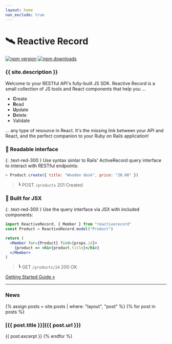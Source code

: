 ```yaml
---
layout: home
nav_exclude: true
---
```

# 🛰️ Reactive Record
[![npm version](https://img.shields.io/npm/v/reactiverecord.svg?style=flat-square)](https://www.npmjs.com/package/reactiverecord) [![npm downloads](https://img.shields.io/npm/dm/reactiverecord.svg?style=flat-square)](https://www.npmjs.com/package/reactiverecord)

### {{ site.description }}
Welcome to your RESTful API's fully-built JS SDK. Reactive Record is a small collection of JS tools and React components that help you &hellip;

- **C**reate
- **R**ead
- **U**pdate
- **D**elete
- Validate

&hellip; any type of resource in React. It's the missing link between your API and React, and the perfect companion to your Ruby on Rails application!

### 🎉 Readable interface
{: .text-red-300 }
Use syntax simlar to Rails' ActiveRecord query interface to interact with RESTful endpoints:
```js
> Product.create({ title: "Wooden desk", price: "20.00" })
```
> &#9495; <span class="label">POST</span> `/products` 201 Created

### 🎉 Built for JSX
{: .text-red-300 }
Use the query interface via JSX with included components:

```jsx
import ReactiveRecord, { Member } from "reactiverecord"
const Product = ReactiveRecord.model("Product")

return (
  <Member for={Product} find={props.id}>
    {product => <h1>{product.title}</h1>}
  </Member>
)
```
> &#9495; <span class="label">GET</span> `/products/24` 200 OK

<div class="text-center mt-7">
  <a class="btn" href="{% post_url guides/2019-07-14-getting-started %}">
    Getting Started Guide &raquo;
  </a>
</div>

---

### News
{% assign posts = site.posts | where: "layout", "post" %}
{% for post in posts %}
### [{{ post.title }}]({{ post.url }})
{{ post.excerpt }}
{% endfor %}

